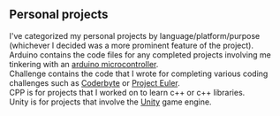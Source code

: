 
## Personal projects
I've categorized my personal projects by language/platform/purpose (whichever I decided was a more prominent feature of the project).  
Arduino contains the code files for any completed projects involving me tinkering with an [arduino microcontroller](https://www.arduino.cc/).  
Challenge contains the code that I wrote for completing various coding challenges such as [Coderbyte](https://coderbyte.com/) or [Project Euler](https://projecteuler.net/).  
CPP is for projects that I worked on to learn c++ or c++ libraries.  
Unity is for projects that involve the [Unity](https://unity3d.com/) game engine.  
